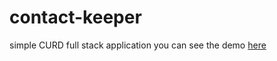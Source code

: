# contact-keeper

simple CURD full stack application
you can see the demo [here](http://contactsaver.herokuapp.com/login)
